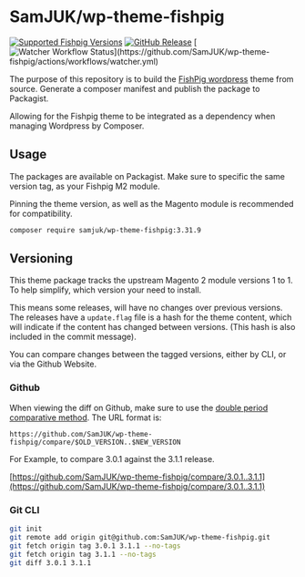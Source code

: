 # SamJUK/wp-theme-fishpig

[![Supported Fishpig Versions](https://img.shields.io/badge/Supported&nbsp;Fishpig&nbsp;Versions-2.x&nbsp;|&nbsp;3.x-orange.svg?logo=magento)](https://github.com/SamJUK/wp-theme-fishpig)
[![GitHub Release](https://img.shields.io/github/v/release/SamJUK/wp-theme-fishpig?label=Latest%20Release&logo=github)](https://github.com/SamJUK/wp-theme-fishpig/releases)
[![Watcher Workflow Status](https://github.com/samjuk/wp-theme-fishpig/actions/workflows/watcher.yml/badge.svg?)](https://github.com/SamJUK/wp-theme-fishpig/actions/workflows/watcher.yml)

The purpose of this repository is to build the [FishPig wordpress](https://github.com/bentideswell/magento2-wordpress-integration) theme from source. Generate a composer manifest and publish the package to Packagist.

Allowing for the Fishpig theme to be integrated as a dependency when managing Wordpress by Composer.

## Usage

The packages are available on Packagist. Make sure to specific the same version tag, as your Fishpig M2 module.

Pinning the theme version, as well as the Magento module is recommended for compatibility.

```sh
composer require samjuk/wp-theme-fishpig:3.31.9
```

## Versioning

This theme package tracks the upstream Magento 2 module versions 1 to 1. To help simplify, which version your need to install.

This means some releases, will have no changes over previous versions. The releases have a `update.flag` file is a hash for the theme content, which will indicate if the content has changed between versions. (This hash is also included in the commit message).

You can compare changes between the tagged versions, either by CLI, or via the Github Website.

### Github
When viewing the diff on Github, make sure to use the [double period comparative method](https://docs.github.com/en/pull-requests/collaborating-with-pull-requests/proposing-changes-to-your-work-with-pull-requests/about-comparing-branches-in-pull-requests#three-dot-and-two-dot-git-diff-comparisons). The URL format is:
```
https://github.com/SamJUK/wp-theme-fishpig/compare/$OLD_VERSION..$NEW_VERSION
```


For Example, to compare 3.0.1 against the 3.1.1 release.

[https://github.com/SamJUK/wp-theme-fishpig/compare/3.0.1..3.1.1](https://github.com/SamJUK/wp-theme-fishpig/compare/3.0.1..3.1.1)


### Git CLI
```sh
git init
git remote add origin git@github.com:SamJUK/wp-theme-fishpig.git
git fetch origin tag 3.0.1 3.1.1 --no-tags
git fetch origin tag 3.1.1 --no-tags
git diff 3.0.1 3.1.1
```
